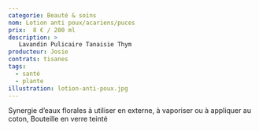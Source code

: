```yaml
---
categorie: Beauté & soins
nom: Lotion anti poux/acariens/puces
prix:  8 € / 200 ml
description: >
   Lavandin Pulicaire Tanaisie Thym
producteur: Josie
contrats: tisanes
tags: 
  - santé
  - plante
illustration: lotion-anti-poux.jpg
---
```


Synergie d’eaux florales à utiliser en externe, à vaporiser ou à appliquer au coton, Bouteille en verre teinté